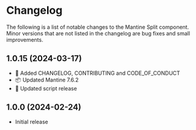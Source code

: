 # Changelog

The following is a list of notable changes to the Mantine Split component.  
Minor versions that are not listed in the changelog are bug fixes and small improvements.

## 1.0.15 (2024-03-17)

- 📝 Added CHANGELOG, CONTRIBUTING and CODE_OF_CONDUCT
- 📦️ Updated Mantine 7.6.2
- 👷 Updated script release

## 1.0.0 (2024-02-24)

- Initial release
